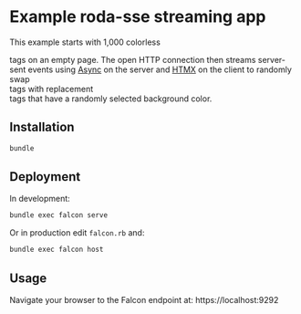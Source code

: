 # Example roda-sse streaming app

This example starts with 1,000 colorless <div> tags on an empty page.
The open HTTP connection then streams server-sent events using [Async](https://github.com/socketry/async)
on the server and [HTMX](https://github.com/bigskysoftware/htmx) on the client to randomly swap <div> tags with
replacement <div> tags that have a randomly selected background color.

## Installation

```sh
bundle
```

## Deployment

In development:
```sh
bundle exec falcon serve
```

Or in production edit `falcon.rb` and:
```sh
bundle exec falcon host
```

## Usage

Navigate your browser to the Falcon endpoint at: https://localhost:9292
